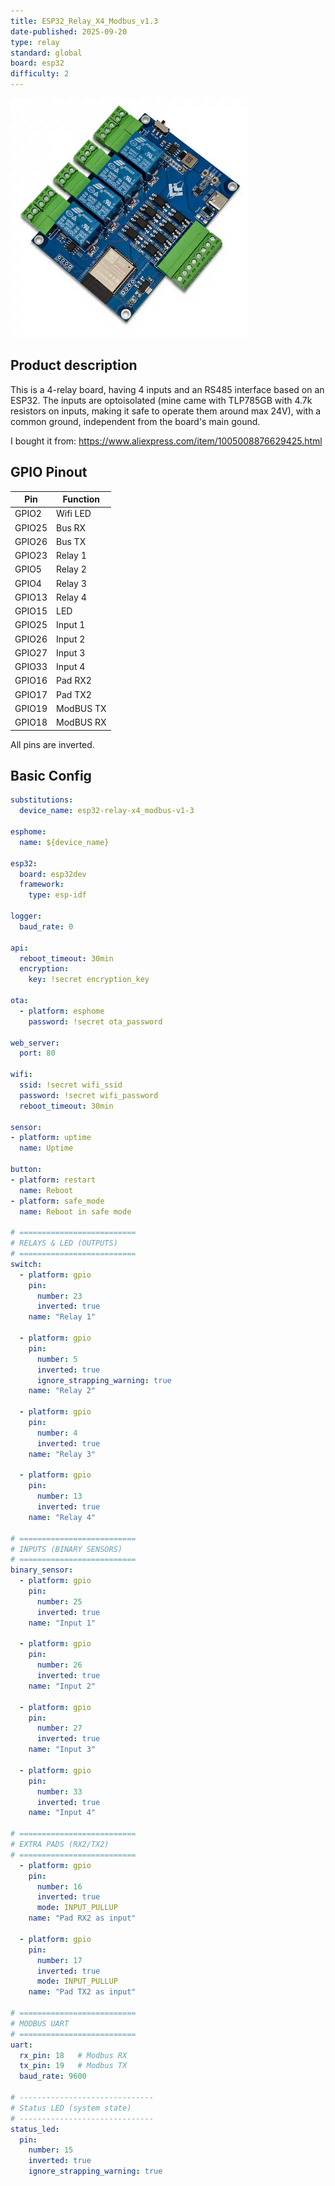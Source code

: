 ```yaml
---
title: ESP32_Relay_X4_Modbus_v1.3
date-published: 2025-09-20
type: relay
standard: global
board: esp32
difficulty: 2
---
```


![ESP32_Relay_X4_Modbus_v1.3](esp32_relay_x4_modbus_v1_3.png "ESP32_Relay_X4_Modbus_v1.3")

## Product description

This is a 4-relay board, having 4 inputs and an RS485 interface based on an ESP32. The inputs are optoisolated (mine came with TLP785GB with 4.7k resistors on inputs, making it safe to operate them around max 24V), with a common ground, independent from the board's main gound.

I bought it from: https://www.aliexpress.com/item/1005008876629425.html

## GPIO Pinout

| Pin    | Function  |
| ------ | --------- |
| GPIO2  | Wifi LED  |
| GPIO25 | Bus RX    |
| GPIO26 | Bus TX    |
| GPIO23 | Relay 1   |
| GPIO5  | Relay 2   |
| GPIO4  | Relay 3   |
| GPIO13 | Relay 4   |
| GPIO15 | LED       |
| GPIO25 | Input 1   |
| GPIO26 | Input 2   |
| GPIO27 | Input 3   |
| GPIO33 | Input 4   |
| GPIO16 | Pad RX2   |
| GPIO17 | Pad TX2   | 
| GPIO19 | ModBUS TX | 
| GPIO18 | ModBUS RX |

All pins are inverted.

## Basic Config

```yaml
substitutions:
  device_name: esp32-relay-x4_modbus-v1-3

esphome:
  name: ${device_name}

esp32:
  board: esp32dev
  framework:
    type: esp-idf

logger:
  baud_rate: 0

api:
  reboot_timeout: 30min
  encryption:
    key: !secret encryption_key

ota:
  - platform: esphome
    password: !secret ota_password

web_server:
  port: 80

wifi:
  ssid: !secret wifi_ssid
  password: !secret wifi_password
  reboot_timeout: 30min

sensor:
- platform: uptime
  name: Uptime

button:
- platform: restart
  name: Reboot
- platform: safe_mode
  name: Reboot in safe mode

# ==========================
# RELAYS & LED (OUTPUTS)
# ==========================
switch:
  - platform: gpio
    pin:
      number: 23
      inverted: true
    name: "Relay 1"

  - platform: gpio
    pin:
      number: 5
      inverted: true
      ignore_strapping_warning: true
    name: "Relay 2"

  - platform: gpio
    pin:
      number: 4
      inverted: true
    name: "Relay 3"

  - platform: gpio
    pin:
      number: 13
      inverted: true
    name: "Relay 4"

# ==========================
# INPUTS (BINARY SENSORS)
# ==========================
binary_sensor:
  - platform: gpio
    pin:
      number: 25
      inverted: true
    name: "Input 1"

  - platform: gpio
    pin:
      number: 26
      inverted: true
    name: "Input 2"

  - platform: gpio
    pin:
      number: 27
      inverted: true
    name: "Input 3"

  - platform: gpio
    pin:
      number: 33
      inverted: true
    name: "Input 4"

# ==========================
# EXTRA PADS (RX2/TX2)
# ==========================
  - platform: gpio
    pin:
      number: 16
      inverted: true
      mode: INPUT_PULLUP
    name: "Pad RX2 as input"

  - platform: gpio
    pin:
      number: 17
      inverted: true
      mode: INPUT_PULLUP
    name: "Pad TX2 as input"

# ==========================
# MODBUS UART
# ==========================
uart:
  rx_pin: 18   # Modbus RX
  tx_pin: 19   # Modbus TX
  baud_rate: 9600

# ------------------------------
# Status LED (system state)
# ------------------------------
status_led:
  pin:
    number: 15
    inverted: true
    ignore_strapping_warning: true

```
